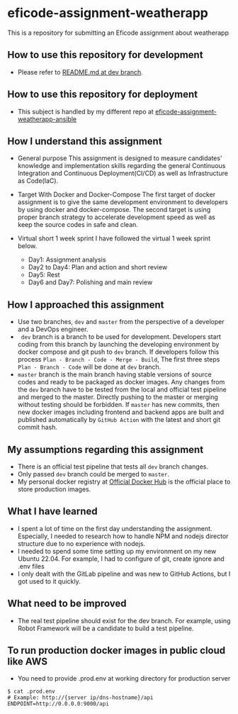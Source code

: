 # eficode-assignment-weatherapp
This is a repository for submitting an Eficode assignment about weatherapp

## How to use this repository for development
- Please refer to [README.md at dev branch](https://github.com/dalpengholic/eficode-assignment-weatherapp/blob/dev/README.md).

## How to use this repository for deployment
- This subject is handled by my different repo at [eficode-assignment-weatherapp-ansible](https://github.com/dalpengholic/eficode-assignment-weatherapp-ansible)

## How I understand this assignment
- General purpose
This assignment is designed to measure candidates' knowledge and implementation skills regarding the general Continuous Integration and Continuous Deployment(CI/CD) as well as Infrastructure as Code(IaC). 

- Target With Docker and Docker-Compose
The first target of docker assignment is to give the same development environment to developers by using docker and docker-compose. The second target is using proper branch strategy to accelerate development speed as well as keep the source codes in safe and clean.

- Virtual short 1 week sprint
I have followed the virtual 1 week sprint below.
  - Day1: Assignment analysis
  - Day2 to Day4: Plan and action and short review
  - Day5: Rest
  - Day6 and Day7: Polishing and main review


## How I approached this assignment
- Use two branches, `dev` and `master` from the perspective of a developer and a DevOps engineer. 
- ` dev` branch is a branch to be used for development. Developers start coding from this branch by launching the developing environment by docker compose and git push to `dev` branch. If developers follow this process `Plan - Branch - Code - Merge - Build`, The first three steps `Plan - Branch - Code` will be done at `dev` branch.
- `master` branch is the main branch having stable versions of source codes and ready to be packaged as docker images. Any changes from the `dev` branch have to be tested from the local and official test pipeline and merged to the master. Directly pushing to the master or merging without testing should be forbidden. If `master` has new commits, then new docker images including frontend and backend apps are built and published automatically by `GitHub Action` with the latest and short git commit hash.

## My assumptions regarding this assignment
- There is an official test pipeline that tests all `dev` branch changes.
- Only passed `dev` branch could be merged to `master`.
- My personal docker registry at [Official Docker Hub](https://hub.docker.com/) is the official place to store production images.

## What I have learned
- I spent a lot of time on the first day understanding the assignment. Especially, I needed to research how to handle NPM and nodejs director structure due to no experience with nodejs.
- I needed to spend some time setting up my environment on my new Ubuntu 22.04. For example, I had to configure of git, create ignore and .env files
- I only dealt with the GitLab pipeline and was new to GitHub Actions, but I got used to it quickly.

## What need to be improved
- The real test pipeline should exist for the dev branch. For example, using Robot Framework will be a candidate to build a test pipeline.


## To run production docker images in public cloud like AWS
- You need to provide .prod.env at working directory for production server
```Shell
$ cat .prod.env
# Example: http://{server ip/dns-hostname}/api
ENDPOINT=http://0.0.0.0:9000/api
```
